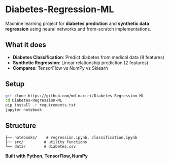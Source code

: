 # Diabetes-Regression-ML

Machine learning project for **diabetes prediction** and **synthetic data regression** using neural networks and from-scratch implementations.

## What it does
- **Diabetes Classification**: Predict diabetes from medical data (8 features)
- **Synthetic Regression**: Linear relationship prediction (2 features)
- **Compares**: TensorFlow vs NumPy vs Sklearn

## Setup
```bash
git clone https://github.com/md-naciri/Diabetes-Regression-ML
cd Diabetes-Regression-ML
pip install -r requirements.txt
jupyter notebook
```

## Structure
```
├── notebooks/    # regression.ipynb, classification.ipynb
├── src/         # utility functions
└── data/        # diabetes.csv
```

**Built with Python, TensorFlow, NumPy**
